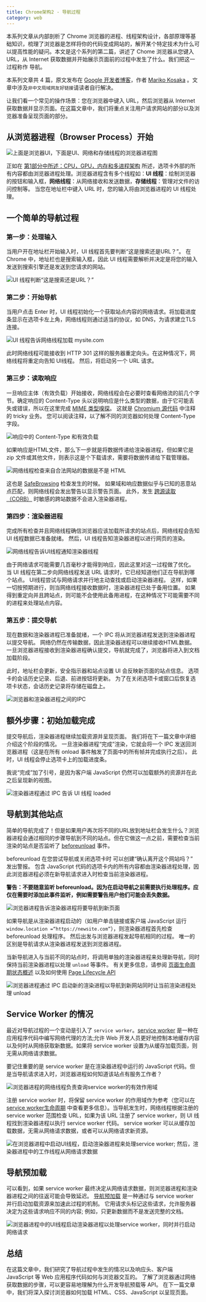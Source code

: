 ```yaml
---
title: Chrome架构2 - 导航过程
category: web
---
```


本系列文章从内部剖析了 Chrome 浏览器的进程、线程架构设计，各部原理等基础知识，梳理了浏览器是怎样将你的代码变成网站的，解开某个特定技术为什么可以提高性能的疑问。本文是这个系列的第二篇，讲述了 Chome 浏览器从您键入 URL，从 Internet 获取数据并开始展示页面前的过程中发生了什么。我们把这一过程称作 导航。
<!--more-->

本系列文章共 4 篇，原文发布在 [Google 开发者博客](https://developers.google.com/web/updates/2018/09/inside-browser-part2)，作者 [Mariko Kosaka](https://twitter.com/kosamari) 。文章中涉及`非中文局域网友好链接`请读者自行解决。

让我们看一个常见的操作场景：您在浏览器中键入 URL，然后浏览器从 Internet 获取数据并显示页面。在这篇文章中，我们将重点关注用户请求网站的部分以及浏览器准备呈现页面的部分。

## 从浏览器进程（Browser Process）开始

![上面是浏览器UI，下面是UI、网络和存储线程的浏览器进程图](/i/2018-11-13-browserprocesses.png)

正如在 [第1部分中所述：CPU，GPU，内存和多进程架构](/2018/11/12/chrome-multi-process-architecture/) 所述，选项卡外部的所有内容都由浏览器进程处理。浏览器进程含有多个线程如：**UI 线程**：绘制浏览器的按钮和输入框，**网络线程**：从网络接收和发送数据，**存储线程**：管理对文件的访问控制等。 当您在地址栏中键入 URL 时，您的输入将由浏览器进程的 UI 线程处理。

## 一个简单的导航过程

### 第一步：处理输入

当用户开在地址栏开始输入时，UI 线程首先要判断“这是搜索还是URL？”。 在 Chrome 中，地址栏也是搜索输入框，因此 UI 线程需要解析并决定是将您的输入发送到搜索引擎还是发送到您请求的网站。

![UI 线程判断“这是搜索还是URL？”](/i/2018-11-13-input.png)

### 第二步：开始导航

当用户点击 Enter 时，UI 线程初始化一个获取站点内容的网络请求。将加载进度条显示在选项卡左上角，网络线程则通过适当的协议，如 DNS，为请求建立TLS连接。

![UI 线程告诉网络线程加载 mysite.com](/i/2018-11-13-navstart.png)

此时网络线程可能接收到 HTTP 301 这样的服务器重定向头。在这种情况下，网络线程将重定向告知 UI线程。 然后，将启动另一个 URL 请求。

### 第三步：读取响应

一旦响应主体（有效负载）开始接收，网络线程会在必要时查看网络流的前几个字节。确定响应的 Content-Type 头以说明响应是什么类型的数据，由于它可能丢失或错误，所以在这里完成 [MIME 类型嗅探](https://developer.mozilla.org/en-US/docs/Web/HTTP/Basics_of_HTTP/MIME_types)。 这就是 [Chromium 源代码](https://cs.chromium.org/chromium/src/net/base/mime_sniffer.cc?sq=package:chromium&dr=CS&l=5) 中注释的 tricky 业务。 您可以阅读注释，以了解不同的浏览器如何处理 Content-Type 字段。

![响应中的 Content-Type 和有效负载](/i/2018-11-13-response.png)

如果响应是HTML文件，那么下一步就是将数据传递给渲染器进程，但如果它是 zip 文件或其他文件，则表示这是个下载请求，需要将数据传递给下载管理器。

![网络线程检查来自合法网站的数据是不是 HTML](/i/2018-11-13-sniff.png)

这也是 [SafeBrowsing](https://safebrowsing.google.com/) 检查发生的时候。 如果域和响应数据似乎与已知的恶意站点匹配，则网络线程会发出警告以显示警告页面。 此外，发生 [跨源读取（CORB）](https://www.chromium.org/Home/chromium-security/corb-for-developers) 时敏感的跨站数据不会进入渲染器进程。

### 第四步：渲染器进程

完成所有检查并且网络线程确信浏览器应该加载所请求的站点后，网络线程会告知 UI 线程数据已准备就绪。 然后，UI 线程告知渲染器进程以进行网页的渲染。

![网络线程告诉UI线程通知渲染器线程](/i/2018-11-13-findrenderer.png)

由于网络请求可能需要几百毫秒才能得到响应，因此这里对这一过程做了优化。 当 UI 线程在第二步向网络线程发送 URL 请求时，它已经知道他们正在导航到哪个站点。 UI线程尝试与网络请求并行地主动查找或启动渲染器进程。 这样，如果一切按预期进行，则当网络线程接收数据时，渲染器进程已处于备用位置。 如果得到重定向并且跨站点，则可能不会使用此备用进程，在这种情况下可能需要不同的进程来处理站点内容。

### 第五步：提交导航

现在数据和渲染器进程已准备就绪，一个 IPC 将从浏览器进程发送到渲染器进程以提交导航。 网络仍然在传输数据，因此渲染器进程可以继续接收HTML数据。 一旦浏览器进程接收到渲染器进程确认提交，导航就完成了，浏览器将进入到文档加载阶段。

此时，地址栏会更新，安全指示器和站点设置 UI 会反映新页面的站点信息。 选项卡的会话历史记录、后退、前进按钮将更新。 为了在关闭选项卡或窗口后恢复选项卡状态，会话历史记录将存储在磁盘上。

![浏览器和渲染器进程之间的IPC](/i/2018-11-13-commit.png)

## 额外步骤：初始加载完成

提交导航后，渲染器进程继续加载资源并呈现页面。 我们将在下一篇文章中详细介绍这个阶段的情况。 一旦渲染器进程“完成”渲染，它就会将一个 IPC 发送回浏览器进程（这是在所有 onload 事件触发了页面中的所有帧并完成执行之后）。 此时，UI 线程会停止选项卡上的加载进度条。

我说“完成”加了引号，是因为客户端 JavaScript 仍然可以加载额外的资源并在此之后呈现新的视图。

![渲染器进程通过 IPC 告诉 UI 线程 loaded](/i/2018-11-13-loaded.png)

## 导航到其他站点

简单的导航完成了！但是如果用户再次将不同的URL放到地址栏会发生什么？浏览器进程会通过相同的步骤导航到不同的站点。但在它做这一点之前，需要检查当前渲染的站点是否监听了 [beforeunload](https://developer.mozilla.org/en-US/docs/Web/Events/beforeunload) 事件。

beforeunload 在您尝试导航或关闭选项卡时 可以创建“确认离开这个网站吗？” 发出警报。 包含 JavaScript 代码的选项卡内的所有内容都由渲染器进程处理，因此浏览器进程必须在新导航请求进入时检查当前渲染器进程。

**警告：不要随意监听 beforeunload。因为在启动导航之前需要执行处理程序。应仅在需要时添加此事件监听，例如需要警告用户他们可能会丢失数据。**

![浏览器进程告诉渲染器进程将要导航到新页面](/i/2018-11-13-beforeunload.png)

如果导航是从渲染器进程启动的（如用户单击链接或客户端 JavaScript 运行 `window.location =“https://newsite.com”`），则渲染器进程首先检查 beforeunload 处理程序。 然后出发与浏览器进程发起导航相同的过程。 唯一的区别是导航请求从渲染器进程发送到浏览器进程。

当新导航进入与当前不同的站点时，将调用单独的渲染器进程来处理新导航，同时保持当前渲染器进程以处理 `unload` 等事件。 有关更多信息，请参阅 [页面生命周期状态概述](https://developers.google.com/web/updates/2018/07/page-lifecycle-api#overview_of_page_lifecycle_states_and_events) 以及如何使用 [Page Lifecycle API](https://developers.google.com/web/updates/2018/07/page-lifecycle-api)

![浏览器进程通过 IPC 启动新的渲染进程以导航到新网站同时让当前渲染进程处理 unload](/i/2018-11-13-unload.png)

## Service Worker 的情况

最近对导航过程的一个变动是引入了 `service worker`。[service worker](https://developers.google.com/web/fundamentals/primers/service-workers/) 是一种在应用程序代码中编写网络代理的方法;允许 Web 开发人员更好地控制本地缓存内容以及何时从网络获取新数据。如果将 service worker 设置为从缓存加载页面，则无需从网络请求数据。

要记住重要的是 service worker 是在渲染器进程中运行的 JavaScript 代码。但是当导航请求进入时，浏览器进程如何知道该站点有服务工作者？

![浏览器进程的网络线程负责查询service worker的有效作用域](/i/2018-11-13-scope_lookup.png)

注册 service worker 时，将保留 service worker 的作用域作为参考（您可以在 [service worker生命周期](https://developers.google.com/web/fundamentals/primers/service-workers/lifecycle) 中查看更多信息）。当导航发生时，网络线程根据注册的 service worker 范围检查 URL，如果为该 URL 注册了 service worker，则 UI 线程找到渲染器进程以执行 service worker 代码。 service worker 可以从缓存加载数据，无需从网络请求数据，或者可以从网络请求新资源。

![在浏览器进程中启动UI线程，启动渲染器进程来处理service worker; 然后，渲染器进程中的工作线程从网络请求数据](/i/2018-11-13-serviceworker.png)

## 导航预加载

可以看到，如果 service worker 最终决定从网络请求数据，则浏览器进程和渲染器进程之间的往返可能会导致延迟。 [导航预加载](https://developers.google.com/web/updates/2017/02/navigation-preload) 是一种通过与 service worker 并行启动加载资源来加速此过程的机制。 它用请求头标记这些请求，允许服务器决定为这些请求响应不同的内容; 例如，只更新数据而不是发送完整的文档。

![浏览器进程中的UI线程启动渲染器进程以处理service worker，同时并行启动网络请求](/i/2018-11-13-navpreload.png)

## 总结

在这篇文章中，我们研究了导航过程中发生的情况以及响应头、客户端 JavaScript 等 Web 应用程序代码如何与浏览器交互的。 了解了浏览器通过网络获取数据的步骤，可以更容易地理解为什么开发导航预载等 API。 在下一篇文章中，我们将深入探讨浏览器如何加载 HTML、CSS、JavaScript 以呈现页面。